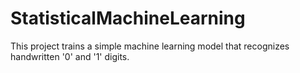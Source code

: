 # StatisticalMachineLearning

This project trains a simple machine learning model that recognizes handwritten '0' and '1' digits.
